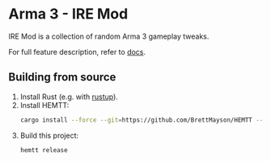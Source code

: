 Arma 3 - IRE Mod
================
IRE Mod is a collection of random Arma 3 gameplay tweaks.

For full feature description, refer to [docs](docs/IREMod.md).

Building from source
--------------------
1. Install Rust (e.g. with [rustup](https://rustup.rs/)).
2. Install HEMTT:
   ```sh
   cargo install --force --git=https://github.com/BrettMayson/HEMTT --tag=v1.9.1 hemtt
   ```
3. Build this project:
   ```sh
   hemtt release
   ```
